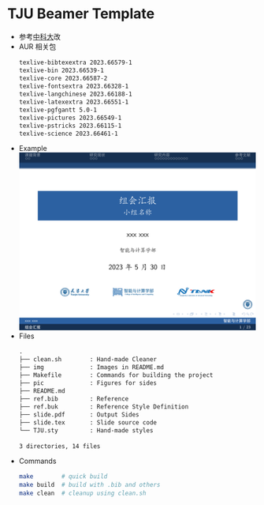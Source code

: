 # TJU Beamer Template

* 参考[中科大](https://www.overleaf.com/latex/templates/ucas-beamer-theme/npkdpbrpjfbn)改
* AUR 相关包
    ```
    texlive-bibtexextra 2023.66579-1
    texlive-bin 2023.66539-1
    texlive-core 2023.66587-2
    texlive-fontsextra 2023.66328-1
    texlive-langchinese 2023.66188-1
    texlive-latexextra 2023.66551-1
    texlive-pgfgantt 5.0-1
    texlive-pictures 2023.66549-1
    texlive-pstricks 2023.66115-1
    texlive-science 2023.66461-1
    ```
* Example
![image_2023-05-30-20-29-56](img/image_2023-05-30-20-29-56.png)
* Files
    ```
    .
    ├── clean.sh        : Hand-made Cleaner
    ├── img             : Images in README.md
    ├── Makefile        : Commands for building the project
    ├── pic             : Figures for sides
    ├── README.md       
    ├── ref.bib         : Reference
    ├── ref.buk         : Reference Style Definition
    ├── slide.pdf       : Output Sides
    ├── slide.tex       : Slide source code
    └── TJU.sty         : Hand-made styles
    
    3 directories, 14 files
    ```
* Commands
    ```bash
    make        # quick build
    make build  # build with .bib and others
    make clean  # cleanup using clean.sh
    ```
